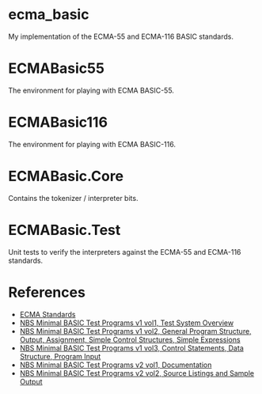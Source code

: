 # ecma_basic
My implementation of the ECMA-55 and ECMA-116 BASIC standards.

# ECMABasic55

The environment for playing with ECMA BASIC-55.

# ECMABasic116

The environment for playing with ECMA BASIC-116.

# ECMABasic.Core

Contains the tokenizer / interpreter bits.

# ECMABasic.Test

Unit tests to verify the interpreters against the ECMA-55 and ECMA-116 standards.

# References

* [ECMA Standards](https://www.ecma-international.org/publications-and-standards/standards/)
* [NBS Minimal BASIC Test Programs v1 vol1, Test System Overview](https://nvlpubs.nist.gov/nistpubs/Legacy/IR/nbsir78-1420-1.pdf)
* [NBS Minimal BASIC Test Programs v1 vol2, General Program Structure, Output, Assignment, Simple Control Structures, Simple Expressions](https://www.govinfo.gov/content/pkg/GOVPUB-C13-d18a3ec7d1e82bd2a5ed110c7d52b3b0/pdf/GOVPUB-C13-d18a3ec7d1e82bd2a5ed110c7d52b3b0.pdf)
* [NBS Minimal BASIC Test Programs v1 vol3, Control Statements, Data Structure, Program Input](https://www.govinfo.gov/content/pkg/GOVPUB-C13-362a101fac7df281372bcfc48b171007/pdf/GOVPUB-C13-362a101fac7df281372bcfc48b171007.pdf)
* [NBS Minimal BASIC Test Programs v2 vol1, Documentation](https://nvlpubs.nist.gov/nistpubs/Legacy/SP/nbsspecialpublication500-70v1.pdf)
* [NBS Minimal BASIC Test Programs v2 vol2, Source Listings and Sample Output](https://www.govinfo.gov/content/pkg/GOVPUB-C13-80893981584ab9bc20fb7cf7814c635a/pdf/GOVPUB-C13-80893981584ab9bc20fb7cf7814c635a.pdf)
